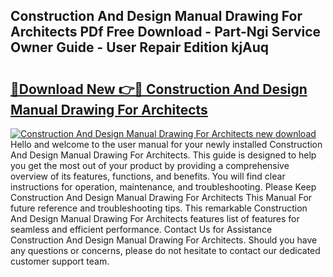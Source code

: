## Construction And Design Manual Drawing For Architects PDf Free Download - Part-Ngi Service Owner Guide - User Repair Edition kjAuq

# <h2><a href="http://cf25673.oget.top/?id=Construction+And+Design+Manual+Drawing+For+Architects">🔗Download New 👉🔴 Construction And Design Manual Drawing For Architects</a></h2>

[![Construction And Design Manual Drawing For Architects new download](https://i.imgur.com/5g1atiW.png)](http://cf25673.oget.top/?id=Construction+And+Design+Manual+Drawing+For+Architects)
Hello and welcome to the user manual for your newly installed Construction And Design Manual Drawing For Architects. This guide is designed to help you get the most out of your product by providing a comprehensive overview of its features, functions, and benefits. You will find clear instructions for operation, maintenance, and troubleshooting. Please Keep Construction And Design Manual Drawing For Architects This Manual For future reference and troubleshooting tips. This remarkable Construction And Design Manual Drawing For Architects features list of features for seamless and efficient performance. Contact Us for Assistance Construction And Design Manual Drawing For Architects. Should you have any questions or concerns, please do not hesitate to contact our dedicated customer support team.
